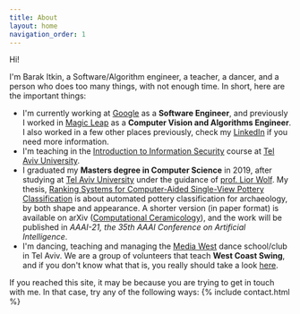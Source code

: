 ```yaml
---
title: About
layout: home
navigation_order: 1
---
```

Hi!

I'm Barak Itkin, a Software/Algorithm engineer, a teacher, a dancer, and a person who does too many things, with not enough time. In short, here are the important things:

* I'm currently working at [Google](https://www.google.com) as a **Software Engineer**, and previously I worked in [Magic Leap](https://www.magicleap.com) as a **Computer Vision and Algorithms Engineer**. I also worked in a few other places previously, check my [LinkedIn](https://www.linkedin.com/in/barakitkin/) if you need more information.
* I'm teaching in the [Introduction to Information Security](https://infosec.cs.tau.ac.il/) course at [Tel Aviv University](https://www.tau.ac.il).
* I graduated my **Masters degree in Computer Science** in 2019, after studying at [Tel Aviv University](https://www.tau.ac.il) under the guidance of [prof. Lior Wolf](https://www.cs.tau.ac.il/~wolf/). My thesis, [Ranking Systems for Computer-Aided Single-View Pottery Classification](http://primage.tau.ac.il/libraries/theses/exeng/free/9933001299604146.pdf) is about automated pottery classification for archaeology, by both shape and appearance. A shorter version (in paper format) is available on arXiv ([Computational Ceramicology](https://arxiv.org/abs/1911.09960)), and the work will be published in _AAAI-21, the 35th AAAI Conference on Artificial Intelligence_.
* I'm dancing, teaching and managing the [Media West](https://www.facebook.com/groups/186049541552575/) dance school/club in Tel Aviv. We are a group of volunteers that teach **West Coast Swing**, and if you don't know what that is, you really should take a look [here](https://www.youtube.com/results?search_query=west+coast+swing+jack+and+jill).

If you reached this site, it may be because you are trying to get in touch with me. In that case, try any of the following ways:
{% include contact.html %}
